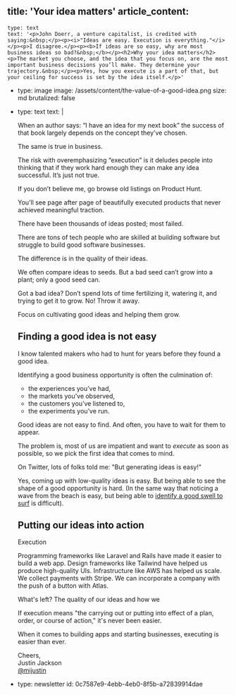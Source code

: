 title: 'Your idea matters'
article_content:
  -
    type: text
    text: '<p>John Doerr, a venture capitalist, is credited with saying:&nbsp;</p><p><i>"Ideas are easy. Execution is everything."</i></p><p>I disagree.</p><p><b>If ideas are so easy, why are most business ideas so bad?&nbsp;</b></p><h2>Why your idea matters</h2><p>The market you choose, and the idea that you focus on, are the most important business decisions you’ll make. They determine your trajectory.&nbsp;</p><p>Yes, how you execute is a part of that, but your ceiling for success is set by the idea itself.</p>'
  -
    type: image
    image: /assets/content/the-value-of-a-good-idea.png
    size: md
    brutalized: false
  -
    type: text
    text: |
      <p>When an author says: “I have an idea for my next book” the success of that book largely depends on the concept they’ve chosen.
      
      The same is true in business.</p><p>The risk with overemphasizing “execution” is it deludes people into thinking that if they work hard enough they can make any idea successful. It’s just not true.&nbsp;</p><p>If you don’t believe me, go browse old listings on Product Hunt. 
      
      You’ll see page after page of beautifully executed products that never achieved meaningful traction.
      
      There have been thousands of ideas posted; most failed.&nbsp;</p><p>There are tons of tech people who are skilled at building software but struggle to build good software businesses.
      
      The difference is in the quality of their ideas.</p><p>We often compare ideas to seeds. But a bad seed can’t grow into a plant; only a good seed can.&nbsp;
      </p><p>Got a bad idea? Don’t spend lots of time fertilizing it, watering it, and trying to get it to grow. No! Throw it away.
      
      Focus on cultivating good ideas and helping them grow.&nbsp;</p><h2>Finding a good idea is not easy</h2><p>I know talented makers who had to hunt for years before they found a good idea.&nbsp;</p><p>Identifying a good business opportunity is often the culmination of:</p><ul><li>the experiences you’ve had,</li><li>the markets you’ve observed,</li><li>the customers you’ve listened to,</li><li>the experiments you’ve run.&nbsp;</li></ul><p>Good ideas are not easy to find. And often, you have to wait for them to appear.&nbsp;</p><p>The problem is, most of us are impatient and want to <i>execute</i> as soon as possible, so we pick the first idea that comes to mind.</p><p>On Twitter, lots of folks told me: "But generating ideas is easy!"</p><p>Yes, coming up with low-quality ideas is easy. But being able to see the shape of a good opportunity is hard. (In the same way that noticing a wave from the beach is easy, but being able to <a href="/surfing">identify a good swell to surf</a> is difficult).</p><h2>Putting our ideas into action</h2><p>Execution&nbsp;</p><p>Programming frameworks like Laravel and Rails have made it easier to build a web app. Design frameworks like Tailwind have helped us produce high-quality UIs. Infrastructure like AWS has helped us scale. We collect payments with Stripe. We can incorporate a company with the push of a button with Atlas.</p><p>What's left? The quality of our ideas and how we</p><p>If execution means "the carrying out or putting into effect of a plan, order, or course of action," it's never been easier.</p><p>When it comes to building apps and starting businesses, executing is easier than ever.&nbsp;</p><p>Cheers,<br>Justin Jackson<br><a href="https://twitter.com/mijustin">@mijustin</a></p>
  -
    type: newsletter
id: 0c7587e9-4ebb-4eb0-8f5b-a72839914dae
